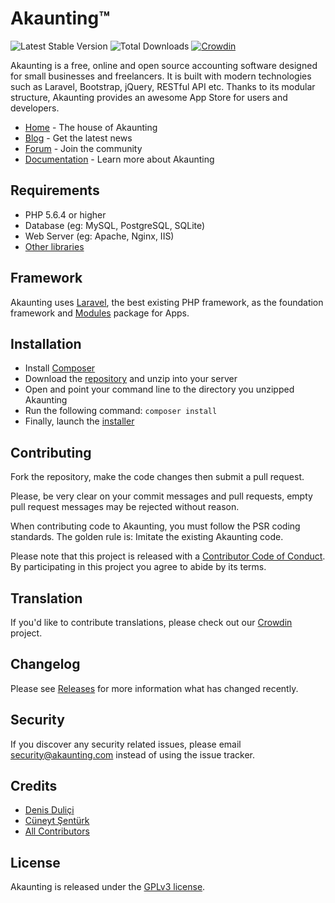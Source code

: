 # Akaunting™

![Latest Stable Version](https://img.shields.io/github/release/akaunting/akaunting.svg) ![Total Downloads](https://img.shields.io/github/downloads/akaunting/akaunting/total.svg) [![Crowdin](https://d322cqt584bo4o.cloudfront.net/akaunting/localized.svg)](https://crowdin.com/project/akaunting)

Akaunting is a free, online and open source accounting software designed for small businesses and freelancers. It is built with modern technologies such as Laravel, Bootstrap, jQuery, RESTful API etc. Thanks to its modular structure, Akaunting provides an awesome App Store for users and developers.

* [Home](https://akaunting.com) - The house of Akaunting
* [Blog](https://akaunting.com/blog) - Get the latest news
* [Forum](https://akaunting.com/forum) - Join the community
* [Documentation](https://akaunting.com/docs) - Learn more about Akaunting

## Requirements

* PHP 5.6.4 or higher
* Database (eg: MySQL, PostgreSQL, SQLite)
* Web Server (eg: Apache, Nginx, IIS)
* [Other libraries](https://akaunting.com/docs/requirements)

## Framework

Akaunting uses [Laravel](http://laravel.com), the best existing PHP framework, as the foundation framework and [Modules](https://nwidart.com/laravel-modules) package for Apps.

## Installation

  * Install [Composer](https://getcomposer.org/download)
  * Download the [repository](https://github.com/akaunting/akaunting/archive/master.zip) and unzip into your server
  * Open and point your command line to the directory you unzipped Akaunting
  * Run the following command: `composer install`
  * Finally, launch the [installer](https://akaunting.com/docs/installation)

## Contributing

Fork the repository, make the code changes then submit a pull request.

Please, be very clear on your commit messages and pull requests, empty pull request messages may be rejected without reason.

When contributing code to Akaunting, you must follow the PSR coding standards. The golden rule is: Imitate the existing Akaunting code.

Please note that this project is released with a [Contributor Code of Conduct](https://akaunting.com/code-of-conduct). By participating in this project you agree to abide by its terms.

## Translation

If you'd like to contribute translations, please check out our [Crowdin](https://crowdin.com/project/akaunting) project.

## Changelog

Please see [Releases](../../releases) for more information what has changed recently.

## Security

If you discover any security related issues, please email security@akaunting.com instead of using the issue tracker.

## Credits

- [Denis Duliçi](https://github.com/denisdulici)
- [Cüneyt Şentürk](https://github.com/cuneytsenturk)
- [All Contributors](../../contributors)

## License

Akaunting is released under the [GPLv3 license](LICENSE.txt).
